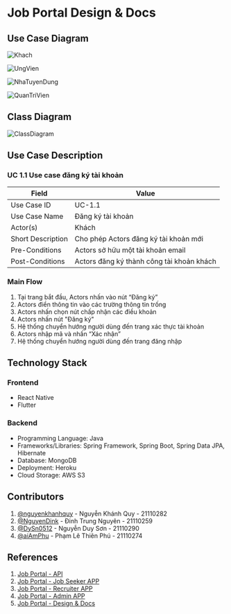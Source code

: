 # Job Portal Design & Docs

## Use Case Diagram

![Khach](./asset/Khach.png)

![UngVien](/asset/UngVien.png)

![NhaTuyenDung](/asset/NhaTuyenDung.png)

![QuanTriVien](/asset/QuanTriVien.png)

## Class Diagram

![ClassDiagram](/asset/ClassDiagram.png)

## Use Case Description

### UC 1.1 Use case đăng ký tài khoản

| Field             | Value                                                    |
| ----------------- | -------------------------------------------------------- |
| Use Case ID       | UC-1.1                                                   |
| Use Case Name     | Đăng ký tài khoản                                        |
| Actor(s)          | Khách                                                    |
| Short Description | Cho phép Actors đăng ký tài khoản mới                    |
| Pre-Conditions    | Actors sở hữu một tài khoản email                        |
| Post-Conditions   | Actors đăng ký thành công tài khoản khách                |

### Main Flow

1. Tại trang bắt đầu, Actors nhấn vào nút “Đăng ký”
2. Actors điền thông tin vào các trường thông tin trống
3. Actors nhấn chọn nút chấp nhận các điều khoản
4. Actors nhấn nút "Đăng ký"
5. Hệ thống chuyển hướng người dùng đến trang xác thực tài khoản
6. Actors nhập mã và nhấn “Xác nhận”
7. Hệ thống chuyển hướng người dùng đến trang đăng nhập

## Technology Stack

### Frontend

* React Native
* Flutter

### Backend

* Programming Language: Java
* Frameworks/Libraries: Spring Framework, Spring Boot, Spring Data JPA, Hibernate
* Database: MongoDB
* Deployment: Heroku
* Cloud Storage: AWS S3

## Contributors

1. [@nguyenkhanhquy](https://github.com/nguyenkhanhquy) - Nguyễn Khánh Quy - 21110282
1. [@NguyenDink](https://github.com/NguyenDink) - Đinh Trung Nguyên - 21110259
1. [@DySn0512](https://github.com/DySn0512) - Nguyễn Duy Sơn - 21110290
1. [@aiAmPhu](https://github.com/aiAmPhu) - Phạm Lê Thiên Phú - 21110274

## References

1. [Job Portal - API](https://github.com/nguyenkhanhquy/jobportal-api)
1. [Job Portal - Job Seeker APP](https://github.com/nguyenkhanhquy/jobportal-job-seeker-app)
1. [Job Portal - Recruiter APP](https://github.com/nguyenkhanhquy/jobportal-recruiter-app)
1. [Job Portal - Admin APP](https://github.com/nguyenkhanhquy/jobportal-admin-app)
1. [Job Portal - Design & Docs](https://github.com/nguyenkhanhquy/jobportal-design-docs)
